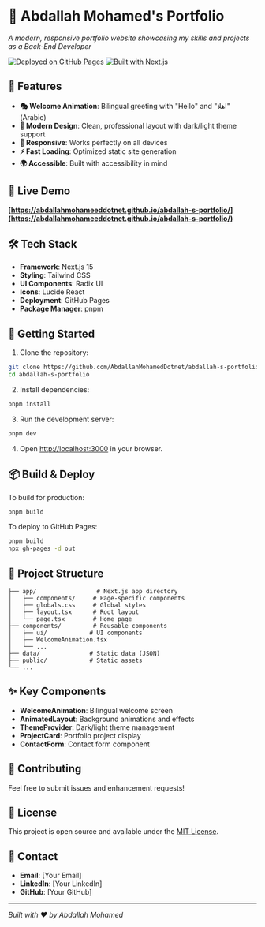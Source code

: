 # 🚀 Abdallah Mohamed's Portfolio

*A modern, responsive portfolio website showcasing my skills and projects as a Back-End Developer*

[![Deployed on GitHub Pages](https://img.shields.io/badge/Deployed%20on-GitHub%20Pages-blue?style=for-the-badge&logo=github)](https://abdallahmohameeddotnet.github.io/abdallah-s-portfolio/)
[![Built with Next.js](https://img.shields.io/badge/Built%20with-Next.js-black?style=for-the-badge&logo=next.js)](https://nextjs.org/)

## 🌟 Features

- **🎭 Welcome Animation**: Bilingual greeting with "Hello" and "اهلا" (Arabic)
- **🎨 Modern Design**: Clean, professional layout with dark/light theme support
- **📱 Responsive**: Works perfectly on all devices
- **⚡ Fast Loading**: Optimized static site generation
- **🌍 Accessible**: Built with accessibility in mind

## 🔗 Live Demo

**[https://abdallahmohameeddotnet.github.io/abdallah-s-portfolio/](https://abdallahmohameeddotnet.github.io/abdallah-s-portfolio/)**

## 🛠 Tech Stack

- **Framework**: Next.js 15
- **Styling**: Tailwind CSS
- **UI Components**: Radix UI
- **Icons**: Lucide React
- **Deployment**: GitHub Pages
- **Package Manager**: pnpm

## 🚀 Getting Started

1. Clone the repository:
```bash
git clone https://github.com/AbdallahMohamedDotnet/abdallah-s-portfolio.git
cd abdallah-s-portfolio
```

2. Install dependencies:
```bash
pnpm install
```

3. Run the development server:
```bash
pnpm dev
```

4. Open [http://localhost:3000](http://localhost:3000) in your browser.

## 📦 Build & Deploy

To build for production:
```bash
pnpm build
```

To deploy to GitHub Pages:
```bash
pnpm build
npx gh-pages -d out
```

## 📁 Project Structure

```
├── app/                 # Next.js app directory
│   ├── components/     # Page-specific components
│   ├── globals.css     # Global styles
│   ├── layout.tsx      # Root layout
│   └── page.tsx        # Home page
├── components/         # Reusable components
│   ├── ui/            # UI components
│   ├── WelcomeAnimation.tsx
│   └── ...
├── data/              # Static data (JSON)
├── public/            # Static assets
└── ...
```

## ✨ Key Components

- **WelcomeAnimation**: Bilingual welcome screen
- **AnimatedLayout**: Background animations and effects
- **ThemeProvider**: Dark/light theme management
- **ProjectCard**: Portfolio project display
- **ContactForm**: Contact form component

## 🤝 Contributing

Feel free to submit issues and enhancement requests!

## 📄 License

This project is open source and available under the [MIT License](LICENSE).

## 📧 Contact

- **Email**: [Your Email]
- **LinkedIn**: [Your LinkedIn]
- **GitHub**: [Your GitHub]

---
*Built with ❤️ by Abdallah Mohamed*

